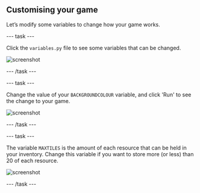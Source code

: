 ## Customising your game

Let’s modify some variables to change how your game works.

--- task ---

Click the `variables.py` file to see some variables that can be changed.

 ![screenshot](images/craft-variables.png)

--- /task ---

--- task ---

Change the value of your `BACKGROUNDCOLOUR` variable, and click 'Run' to see the change to your game.

 ![screenshot](images/craft-background.png)

--- /task ---

--- task ---

The variable `MAXTILES` is the amount of each resource that can be held in your inventory. Change this variable if you want to store more (or less) than 20 of each resource.

 ![screenshot](images/craft-maxtiles.png)

--- /task ---
